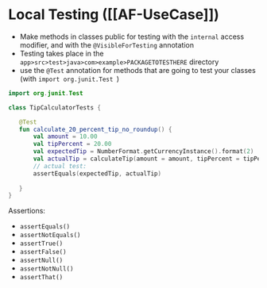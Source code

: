 # Local Testing ([[AF-UseCase]])
- Make methods in classes public for testing with the `internal` access modifier, and with the `@VisibleForTesting` annotation
- Testing takes place in the `app>src>test>java>com>example>PACKAGETOTESTHERE` directory
- use the `@Test` annotation for methods that are going to test your classes (with `import org.junit.Test `)
```kotlin
import org.junit.Test

class TipCalculatorTests {

   @Test
   fun calculate_20_percent_tip_no_roundup() {
	   val amount = 10.00
	   val tipPercent = 20.00
	   val expectedTip = NumberFormat.getCurrencyInstance().format(2)
	   val actualTip = calculateTip(amount = amount, tipPercent = tipPercent, false)
	   // actual test:
	   assertEquals(expectedTip, actualTip)
	   
   }
}
```
 Assertions:
-   `assertEquals()`
-   `assertNotEquals()`
-   `assertTrue()`
-   `assertFalse()`
-   `assertNull()`
-   `assertNotNull()`
-   `assertThat()`
